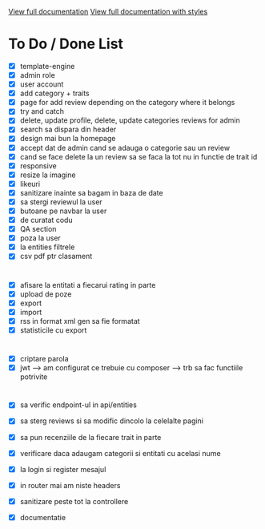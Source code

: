 [View full documentation](http://localhost/IRI_Ballerina_Cappuccina/documentation.html)
[View full documentation with styles](http://localhost/IRI_Ballerina_Cappuccina/documentation_css.html)


# To Do / Done List

- [x] template-engine
- [x] admin role
- [x] user account
- [x] add category + traits
- [x] page for add review depending on the category where it belongs
- [x] try and catch
- [x] delete, update profile, delete, update categories reviews for admin
- [x] search sa dispara din header
- [x] design mai bun la homepage
- [x] accept dat de admin cand se adauga o categorie sau un review
- [x] cand se face delete la un review sa se faca la tot nu in functie de trait id
- [x] responsive
- [x] resize la imagine
- [x] likeuri
- [x] sanitizare inainte sa bagam in baza de date
- [x] sa stergi reviewul la user
- [x] butoane pe navbar la user
- [x] de curatat codu
- [x] QA section
- [x] poza la user
- [x] la entities filtrele
- [x] csv pdf ptr clasament

#

- [x] afisare la entitati a fiecarui rating in parte
- [x] upload de poze
- [x] export
- [x] import
- [x] rss in format xml gen sa fie formatat
- [x] statisticile cu export

#

- [x] criptare parola
- [x] jwt --> am configurat ce trebuie cu composer
      --> trb sa fac functiile potrivite

#

- [x] sa verific endpoint-ul in api/entities
- [x] sa sterg reviews si sa modific dincolo la celelalte pagini
- [x] sa pun recenziile de la fiecare trait in parte

- [x] verificare daca adaugam categorii si entitati cu acelasi nume
- [x] la login si register mesajul
- [x] in router mai am niste headers
- [x] sanitizare peste tot la controllere
- [x] documentatie

